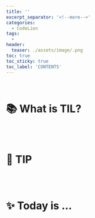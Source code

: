 ```yaml
---
title: ''
excerpt_separator: '<!--more-->'
categories:
  - CodeLion
tags:
  -
header:
  teaser: ./assets/image/.png
toc: true
toc_sticky: true
toc_label: 'CONTENTS'
---
```


<br>
<!-- https://kr.freepik.com/
https://ye-yo.github.io/thumbnail-maker/ -->
<!--  source ~/.bash_profile   -->
<!-- bundle exec jekyll serve -->
<!-- bundle exec jekyll serve -->

# 📚 What is TIL?

<!-- content -->
<!-- content -->

<br>
<br>

# 🔗 TIP

<!-- content -->
<!-- content -->

<br>
<br>

# ✨ Today is ...

<!-- content -->
<!-- content -->
